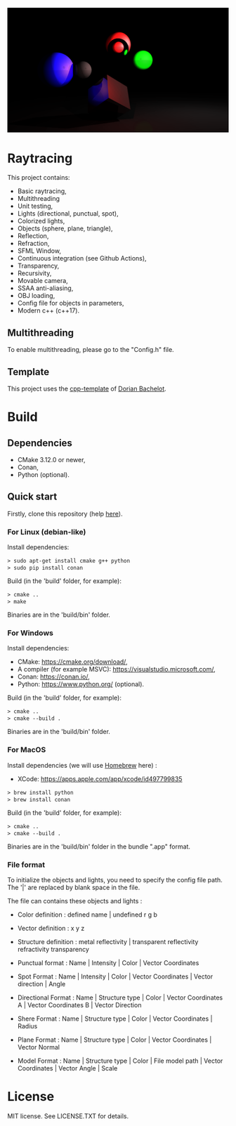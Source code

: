 [![Raytracing image](etc/banner.png)]()

# Raytracing

This project contains:

- Basic raytracing,
- Multithreading
- Unit testing,
- Lights (directional, punctual, spot),
- Colorized lights,
- Objects (sphere, plane, triangle),
- Reflection,
- Refraction,
- SFML Window,
- Continuous integration (see Github Actions),
- Transparency,
- Recursivity,
- Movable camera,
- SSAA anti-aliasing,
- OBJ loading,
- Config file for objects in parameters,
- Modern c++ (c++17).

## Multithreading

To enable multithreading, please go to the "Config.h" file.

## Template

This project uses the [cpp-template](https://github.com/DorianBDev/cpp-template) of [Dorian Bachelot](https://github.com/DorianBDev).

# Build

## Dependencies

- CMake 3.12.0 or newer,
- Conan,
- Python (optional).

## Quick start

Firstly, clone this repository (help [here](https://docs.github.com/en/github/creating-cloning-and-archiving-repositories/cloning-a-repository)).

### For Linux (debian-like)

Install dependencies:
```console
> sudo apt-get install cmake g++ python
> sudo pip install conan
```
Build (in the 'build' folder, for example):
```console
> cmake ..
> make
```
Binaries are in the 'build/bin' folder.

### For Windows

Install dependencies:
- CMake: https://cmake.org/download/,
- A compiler (for example MSVC): https://visualstudio.microsoft.com/,
- Conan: https://conan.io/,
- Python: https://www.python.org/ (optional).

Build (in the 'build' folder, for example):
```console
> cmake ..
> cmake --build .
```
Binaries are in the 'build/bin' folder.

### For MacOS

Install dependencies (we will use [Homebrew](https://brew.sh) here) :
- XCode: https://apps.apple.com/app/xcode/id497799835

```console
> brew install python
> brew install conan
```

Build (in the 'build' folder, for example):
```console
> cmake ..
> cmake --build .
```
Binaries are in the 'build/bin' folder in the bundle ".app" format.

### File format

To initialize the objects and lights, you need to specify the config file path. The '|' are replaced by blank space in the file.

The file can contains these objects and lights :
- Color definition    : defined name | undefined r g b
- Vector definition   : x y z
- Structure definition : metal reflectivity | transparent reflectivity refractivity transparency


- Punctual format    : Name | Intensity | Color | Vector Coordinates
- Spot Format        : Name | Intensity | Color | Vector Coordinates | Vector direction | Angle
- Directional Format : Name | Structure type | Color | Vector Coordinates A | Vector Coordinates B | Vector Direction


- Shere Format : Name | Structure type | Color | Vector Coordinates | Radius
- Plane Format : Name | Structure type | Color | Vector Coordinates | Vector Normal
- Model Format : Name | Structure type | Color | File model path | Vector Coordinates | Vector Angle | Scale

# License

MIT license. See LICENSE.TXT for details.
